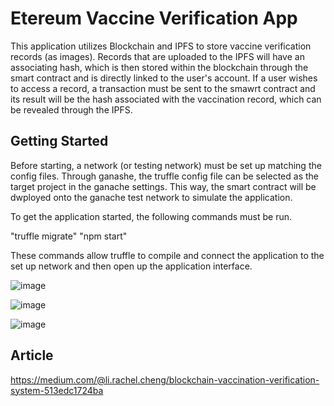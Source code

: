 # Etereum Vaccine Verification App

This application utilizes Blockchain and IPFS to store vaccine verification records (as images). Records that are uploaded to the IPFS will have an associating hash, which is then stored within the blockchain through the smart contract and is directly linked to the user's account. If a user wishes to access a record, a transaction must be sent to the smawrt contract and its result will be the hash associated with the vaccination record, which can be revealed through the IPFS. 

## Getting Started

Before starting, a network (or testing network) must be set up matching the config files. Through ganashe, the truffle config file can be selected as the target project in the ganache settings. This way, the smart contract will be dwployed onto the ganache test network to simulate the application.

To get the application started, the following commands must be run.

"truffle migrate"
"npm start"

These commands allow truffle to compile and connect the application to the set up network and then open up the application interface.

![image](https://user-images.githubusercontent.com/57418182/117551916-8742c080-b016-11eb-84bb-19000882dea6.png)

![image](https://user-images.githubusercontent.com/57418182/117551926-91fd5580-b016-11eb-937c-060ac5f48163.png)

![image](https://user-images.githubusercontent.com/57418182/117551933-99bcfa00-b016-11eb-841b-f8680cf0b018.png)

## Article

https://medium.com/@li.rachel.cheng/blockchain-vaccination-verification-system-513edc1724ba
